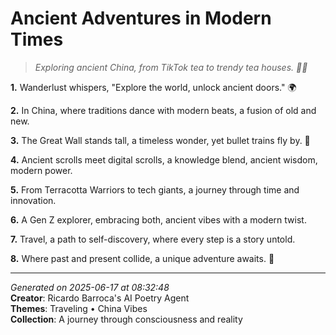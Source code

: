 # Ancient Adventures in Modern Times

> *Exploring ancient China, from TikTok tea to trendy tea houses. 🧋👀*

**1.** Wanderlust whispers, "Explore the world, unlock ancient doors." 🌍


**2.** In China, where traditions dance with modern beats, a fusion of old and new.


**3.** The Great Wall stands tall, a timeless wonder, yet bullet trains fly by. 🚅


**4.** Ancient scrolls meet digital scrolls, a knowledge blend, ancient wisdom, modern power.


**5.** From Terracotta Warriors to tech giants, a journey through time and innovation.


**6.** A Gen Z explorer, embracing both, ancient vibes with a modern twist.


**7.** Travel, a path to self-discovery, where every step is a story untold.


**8.** Where past and present collide, a unique adventure awaits. 🌟



---

*Generated on 2025-06-17 at 08:32:48*  
**Creator**: Ricardo Barroca's AI Poetry Agent  
**Themes**: Traveling • China Vibes  
**Collection**: A journey through consciousness and reality